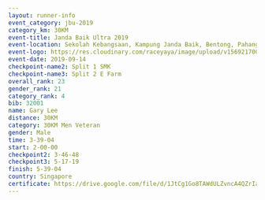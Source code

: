 ```yaml
---
layout: runner-info 
event_category: jbu-2019 
category_km: 30KM 
event-title: Janda Baik Ultra 2019  
event-location: Sekolah Kebangsaan, Kampung Janda Baik, Bentong, Pahang, Malaysia 
event-logo: https://res.cloudinary.com/raceyaya/image/upload/v1569217009/logo/janda-baik_vch1pc.jpg 
event-date: 2019-09-14 
checkpoint-name2: Split 1 SMK 
checkpoint-name3: Split 2 E Farm 
overall_rank: 23
gender_rank: 21
category_rank: 4
bib: 32001
name: Gary Lee
distance: 30KM
category: 30KM Men Veteran
gender: Male
time: 3-39-04
start: 2-00-00
checkpoint2: 3-46-48
checkpoint3: 5-17-19
finish: 5-39-04
country: Singapore
certificate: https://drive.google.com/file/d/1JtCg1Go8TAWdULZvncA4QZrIaqD1PL_p/view?usp=sharing
---
```

